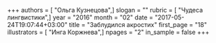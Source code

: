 +++
authors = [ "Ольга Кузнецова",]
slogan = ""
rubric = [ "Чудеса лингвистики",]
year = "2016"
month = "02"
date = "2017-05-24T19:07:44+03:00"
title = "Заблудился акростих"
first_page = "18"
illustrators = [ "Инга Коржнева",]
npages = "2"
in_sample = false
+++
